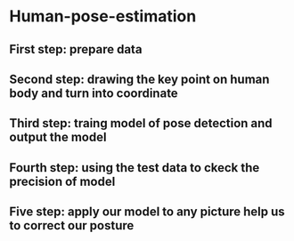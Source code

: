 # Human-pose-estimation

## First step: prepare data

## Second step: drawing the key point on human body and turn into  coordinate

## Third step: traing model of pose detection and output the model

## Fourth step: using the test data to ckeck the precision of model 

## Five step: apply our model to any picture help us to correct our posture

